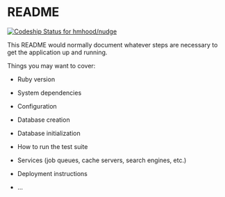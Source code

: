 # README

[![Codeship Status for hmhood/nudge](https://app.codeship.com/projects/6414e95f-deb8-4d7d-acab-f6d9fbc73971/status?branch=master)](https://app.codeship.com/projects/415488)

This README would normally document whatever steps are necessary to get the
application up and running.

Things you may want to cover:

* Ruby version

* System dependencies

* Configuration

* Database creation

* Database initialization

* How to run the test suite

* Services (job queues, cache servers, search engines, etc.)

* Deployment instructions

* ...
